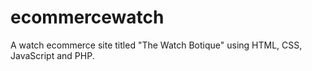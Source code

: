 # ecommercewatch
A watch ecommerce site titled "The Watch Botique" using HTML, CSS, JavaScript and PHP.
